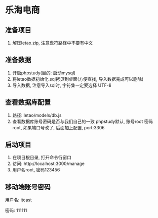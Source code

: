 # 乐淘电商
## 准备项目
1. 解压letao.zip, 注意盘符路径中不要有中文

## 准备数据
1. 开启phpstudy(目的: 启动mysql)
2. 将letao数据初始化.sql拷贝到桌面(方便查找, 导入数据完成可以删除)
3. 导入数据, 注意导入sql时, 字符集一定要选择 UTF-8

## 查看数据库配置
1. 路径: letao/models/db.js
2. 查看数据库账号密码是否与我们自己的一致
    phpstudy默认, 账号root 密码root,
    如果端口号改了, 后面加上配置, port:3306

## 启动项目
1. 在项目根目录, 打开命令行窗口
2. 访问: http://localhost:3000/manage
3. 用户名root, 密码123456




## 移动端账号密码

用户名: itcast

密码: 111111